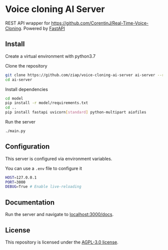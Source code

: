 # Voice cloning AI Server

REST API wrapper for <https://github.com/CorentinJ/Real-Time-Voice-Cloning>.
Powered by [FastAPI](https://fastapi.tiangolo.com)

## Install

Create a virtual environment with python3.7

Clone the repository

```bash
git clone https://github.com/ziap/voice-cloning-ai-server ai-server --recursive --depth=1 # Init submodules, shallow clone
cd ai-server
```

Install dependencies

```bash
cd model
pip install -r model/requirements.txt
cd ..
pip install fastapi uvicorn[standard] python-multipart aiofiles
```

Run the server

```bash
./main.py
```

## Configuration

This server is configured via environment variables.

You can use a `.env` file to configure it

```bash
HOST=127.0.0.1
PORT=3000
DEBUG=True # Enable live-reloading
```

## Documentation

Run the server and navigate to <localhost:3000/docs>.

## License

This repository is licensed under the [AGPL-3.0 license](LICENSE).
